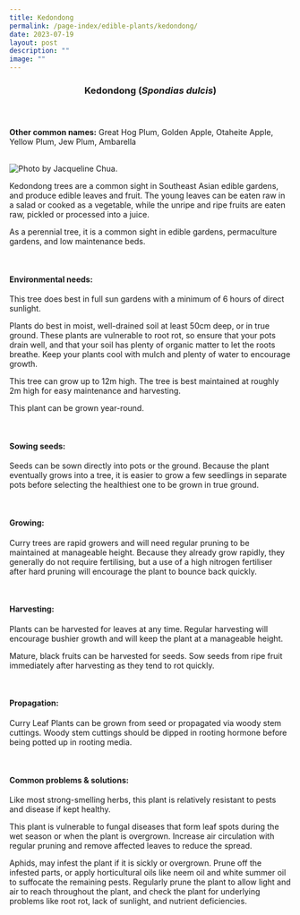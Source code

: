 ```yaml
---
title: Kedondong
permalink: /page-index/edible-plants/kedondong/
date: 2023-07-19
layout: post
description: ""
image: ""
---
```

<header>
	<h3>Kedondong (<em>Spondias dulcis</em>)</h3>
</header>
	
<section>
	<p><strong>Other common names:</strong> Great Hog Plum, Golden Apple, Otaheite Apple, Yellow Plum, Jew Plum, Ambarella</p>
	<br>
</section>

<section>
	<img title="Photo by Jacqueline Chua." src="">
	
<p>Kedondong trees are a common sight in Southeast Asian edible gardens, and produce edible leaves and fruit. The young leaves can be eaten raw in a salad or cooked as a vegetable, while the unripe and ripe fruits are eaten raw, pickled or processed into a juice.</p>
<p>As a perennial tree, it is a common sight in edible gardens, permaculture gardens, and low maintenance beds. </p>       
	<br>
</section>

<section>
	<h4>Environmental needs:</h4>
<p>This tree does best in full sun gardens with a minimum of 6 hours of direct sunlight.</p>
<p>Plants do best in moist, well-drained soil at least 50cm deep, or in true ground. These plants are vulnerable to root rot, so ensure that your pots drain well, and that your soil has plenty of organic matter to let the roots breathe. Keep your plants cool with mulch and plenty of water to encourage growth.</p>
<p>This tree can grow up to 12m high. The tree is best maintained at roughly 2m high for easy maintenance and harvesting. </p>
<p>This plant can be grown year-round.</p>
	<br>
	</section>

<section>
  <h4>Sowing seeds:</h4>
<p>Seeds can be sown directly into pots or the ground. Because the plant eventually grows into a tree, it is easier to grow a few seedlings in separate pots before selecting the healthiest one to be grown in true ground.</p>
	
<br>
</section>

<section>
	<h4>Growing:</h4>
	<p>Curry trees are rapid growers and will need regular pruning to be maintained at manageable height. Because they already grow rapidly, they generally do not require fertilising, but a use of a high nitrogen fertiliser after hard pruning will encourage the plant to bounce back quickly. </p>
<br>
</section>

<section>
	<h4>Harvesting:</h4>
<p>Plants can be harvested for leaves at any time. Regular harvesting will encourage bushier growth and will keep the plant at a manageable height. </p>
<p>Mature, black fruits can be harvested for seeds. Sow seeds from ripe fruit immediately after harvesting as they tend to rot quickly.</p>
	<br>
</section>

<section>
	<h4>Propagation:</h4>
	<p>Curry Leaf Plants can be grown from seed or propagated via woody stem cuttings. Woody stem cuttings should be dipped in rooting hormone before being potted up in rooting media. </p>
	<br>
</section>

<section>
	<h4>Common problems &amp; solutions:</h4>
	<p>Like most strong-smelling herbs, this plant is relatively resistant to pests and disease if kept healthy.</p>
<p>This plant is vulnerable to fungal diseases that form leaf spots during the wet season or when the plant is overgrown. Increase air circulation with regular pruning and remove affected leaves to reduce the spread.</p>
<p>Aphids, may infest the plant if it is sickly or overgrown. Prune off the infested parts, or apply horticultural oils like neem oil and white summer oil to suffocate the remaining pests. Regularly prune the plant to allow light and air to reach throughout the plant, and check the plant for underlying problems like root rot, lack of sunlight, and nutrient deficiencies.</p>
<br>
</section>